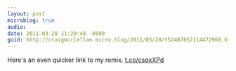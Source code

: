 ```yaml
---
layout: post
microblog: true
audio: 
date: 2011-03-28 11:29:49 -0500
guid: http://craigmcclellan.micro.blog/2011/03/28/t52407052114472960.html
---
```

Here's an even quicker link to my remix. [t.co/csqxXPd](http://t.co/csqxXPd)
